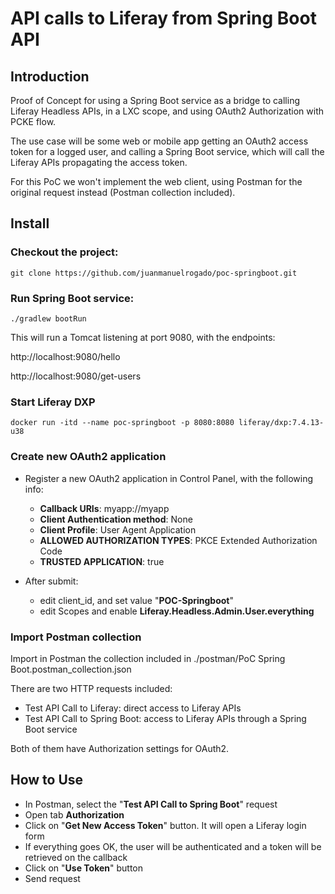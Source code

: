 # API calls to Liferay from Spring Boot API

## Introduction

Proof of Concept for using a Spring Boot service as a bridge to calling Liferay Headless APIs, in a LXC scope, and using OAuth2 Authorization with PCKE flow.

The use case will be some web or mobile app getting an OAuth2 access token for a logged user, and calling a Spring Boot service, which will call the Liferay APIs propagating the access token.

For this PoC we won't implement the web client, using Postman for the original request instead (Postman collection included).

## Install
### Checkout the project:

```
git clone https://github.com/juanmanuelrogado/poc-springboot.git
```


### Run Spring Boot service:

```
./gradlew bootRun
```

This will run a Tomcat listening at port 9080, with the endpoints: 

http://localhost:9080/hello

http://localhost:9080/get-users

### Start Liferay DXP

```
docker run -itd --name poc-springboot -p 8080:8080 liferay/dxp:7.4.13-u38
```

### Create new OAuth2 application
- Register a new OAuth2 application in Control Panel, with the following info:

    - **Callback URIs**: myapp://myapp
    - **Client Authentication method**: None
    - **Client Profile**: User Agent Application
    - **ALLOWED AUTHORIZATION TYPES**: PKCE Extended Authorization Code
    - **TRUSTED APPLICATION**: true

- After submit: 
    - edit client_id, and set value "**POC-Springboot**"
    - edit Scopes and enable **Liferay.Headless.Admin.User.everything**


### Import Postman collection
Import in Postman the collection included in ./postman/PoC Spring Boot.postman_collection.json

There are two HTTP requests included: 
- Test API Call to Liferay: direct access to Liferay APIs
- Test API Call to Spring Boot: access to Liferay APIs through a Spring Boot service

Both of them have Authorization settings for OAuth2.

## How to Use
- In Postman, select the "**Test API Call to Spring Boot**" request
- Open tab **Authorization**
- Click on "**Get New Access Token**" button. It will open a Liferay login form
- If everything goes OK, the user will be authenticated and a token will be retrieved on the callback
- Click on "**Use Token**" button
- Send request

